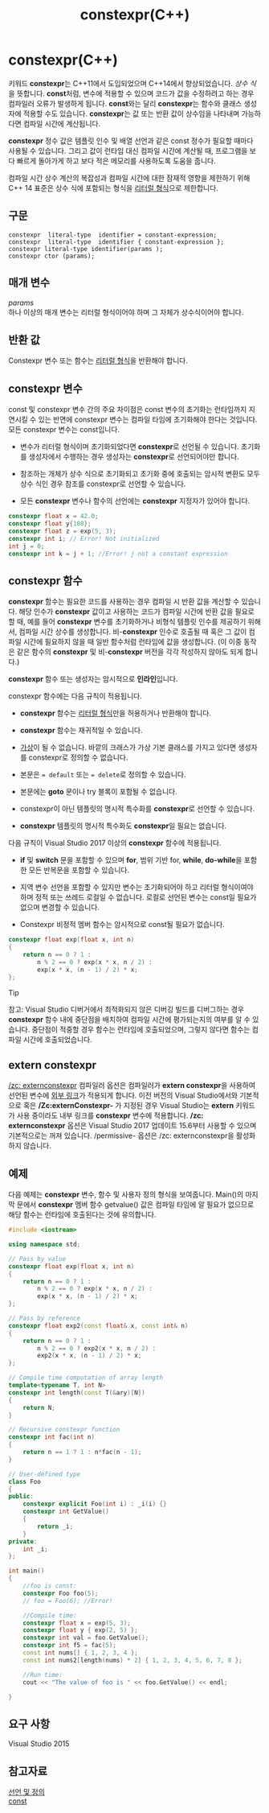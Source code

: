﻿---
title: constexpr(C++)
ms.date: 04/06/2018
f1_keywords:
- constexpr_cpp
ms.assetid: c6458ccb-51c6-4a16-aa61-f69e6f4e04f7
ms.openlocfilehash: afe883bf74ae2d6115dc7bdcd92d09616dde0ae6
ms.sourcegitcommit: 6052185696adca270bc9bdbec45a626dd89cdcdd
ms.translationtype: MT
ms.contentlocale: ko-KR
ms.lasthandoff: 10/31/2018
ms.locfileid: "50605740"
---
# <a name="constexpr-c"></a>constexpr(C++)

키워드 **constexpr**는 C++11에서 도입되었으며 C++14에서 향상되었습니다. *상수 식*을 뜻합니다. **const**처럼, 변수에 적용할 수 있으며 코드가 값을 수정하려고 하는 경우 컴파일러 오류가 발생하게 됩니다. **const**와는 달리 **constexpr**는 함수와 클래스 생성자에 적용할 수도 있습니다. **constexpr**는 값 또는 반환 값이 상수임을 나타내며 가능하다면 컴파일 시간에 계산됩니다.

**constexpr** 정수 값은 템플릿 인수 및 배열 선언과 같은 const 정수가 필요할 때마다 사용될 수 있습니다. 그리고 값이 런타임 대신 컴파일 시간에 계산될 때, 프로그램을 보다 빠르게 돌아가게 하고 보다 적은 메모리를 사용하도록 도움을 줍니다.

컴파일 시간 상수 계산의 복잡성과 컴파일 시간에 대한 잠재적 영향을 제한하기 위해 C++ 14 표준은 상수 식에 포함되는 형식을 [리터럴 형식](trivial-standard-layout-and-pod-types.md#literal_types)으로 제한합니다.

## <a name="syntax"></a>구문

```
constexpr  literal-type  identifier = constant-expression;
constexpr  literal-type  identifier { constant-expression };
constexpr literal-type identifier(params );
constexpr ctor (params);
```

## <a name="parameters"></a>매개 변수

*params*<br/>
하나 이상의 매개 변수는 리터럴 형식이어야 하며 그 자체가 상수식이어야 합니다.

## <a name="return-value"></a>반환 값

Constexpr 변수 또는 함수는 [리터럴 형식](trivial-standard-layout-and-pod-types.md#literal_types)을 반환해야 합니다.

## <a name="constexpr-variables"></a>constexpr 변수

const 및 constexpr 변수 간의 주요 차이점은 const 변수의 초기화는 런타임까지 지연시킬 수 있는 반면에 constexpr 변수는 컴파일 타임에 초기화해야 한다는 것입니다. 모든 constexpr 변수는 const입니다.

- 변수가 리터럴 형식이며 초기화되었다면 **constexpr**로 선언될 수 있습니다. 초기화를 생성자에서 수행하는 경우 생성자는 **constexpr**로 선언되어야만 합니다.

- 참조하는 개체가 상수 식으로 초기화되고 초기화 중에 호출되는 암시적 변환도 모두 상수 식인 경우 참조를 constexpr로 선언할 수 있습니다.

- 모든 **constexpr** 변수나 함수의 선언에는 **constexpr** 지정자가 있어야 합니다.

```cpp
constexpr float x = 42.0;
constexpr float y{108};
constexpr float z = exp(5, 3);
constexpr int i; // Error! Not initialized
int j = 0;
constexpr int k = j + 1; //Error! j not a constant expression
```

## <a name="constexpr_functions"></a> constexpr 함수

**constexpr** 함수는 필요한 코드를 사용하는 경우 컴파일 시 반환 값을 계산할 수 있습니다. 해당 인수가 **constexpr** 값이고 사용하는 코드가 컴파일 시간에 반환 값을 필요로 할 때, 예를 들어 **constexpr** 변수를 초기화하거나 비형식 템플릿 인수를 제공하기 위해서, 컴파일 시간 상수를 생성합니다. 비-**constexpr** 인수로 호출될 때 혹은 그 값이 컴파일 시간에 필요하지 않을 때 일반 함수처럼 런타임에 값을 생성합니다. (이 이중 동작은 같은 함수의 **constexpr** 및 비-**constexpr** 버전을 각각 작성하지 않아도 되게 합니다.)

**constexpr** 함수 또는 생성자는 암시적으로 **인라인**입니다.

constexpr 함수에는 다음 규칙이 적용됩니다.

- **constexpr** 함수는 [리터럴 형식](trivial-standard-layout-and-pod-types.md#literal_types)만을 허용하거나 반환해야 합니다.

- **constexpr** 함수는 재귀적일 수 있습니다.

- [가상](../cpp/virtual-cpp.md)이 될 수 없습니다. 바깥의 크래스가 가상 기본 클래스를 가지고 있다면 생성자를 constexpr로 정의할 수 없습니다.

- 본문은 `= default` 또는 `= delete`로 정의할 수 있습니다.

- 본문에는 **goto** 문이나 try 블록이 포함될 수 없습니다.

- constexpr이 아닌 템플릿의 명시적 특수화를 **constexpr**로 선언할 수 있습니다.

- **constexpr** 템플릿의 명시적 특수화도 **constexpr**일 필요는 없습니다.

다음 규칙이 Visual Studio 2017 이상의 **constexpr** 함수에 적용됩니다.

- **if** 및 **switch** 문을 포함할 수 있으며 **for**, 범위 기반 for, **while**, **do-while**을 포함한 모든 반복문을 포함할 수 있습니다.

- 지역 변수 선언을 포함할 수 있지만 변수는 초기화되어야 하고 리터럴 형식이여야 하며 정적 또는 쓰레드 로컬일 수 없습니다. 로컬로 선언된 변수는 const일 필요가 없으며 변경할 수 있습니다.

- Constexpr 비정적 멤버 함수는 암시적으로 const될 필요가 없습니다.

```cpp
constexpr float exp(float x, int n)
{
    return n == 0 ? 1 :
        n % 2 == 0 ? exp(x * x, n / 2) :
        exp(x * x, (n - 1) / 2) * x;
};
```

> [!TIP]
> 참고: Visual Studio 디버거에서 최적화되지 않은 디버깅 빌드를 디버그하는 경우 **constexpr** 함수 내에 중단점을 배치하여 컴파일 시간에 평가되는지의 여부를 알 수 있습니다. 중단점이 적중할 경우 함수는 런타임에 호출되었으며, 그렇지 않다면 함수는 컴파일 시간에 호출되었습니다.

## <a name="extern-constexpr"></a>extern constexpr

[/zc: externconstexpr](../build/reference/zc-externconstexpr.md) 컴파일러 옵션은 컴파일러가 **extern constexpr**을 사용하여 선언된 변수에 [외부 링크]()가 적용되게 합니다. 이전 버전의 Visual Studio에서와 기본적으로 혹은 **/Zc:externConstexpr-** 가 지정된 경우 Visual Studio는 **extern** 키워드가 사용 중이라도 내부 링크를 **constexpr** 변수에 적용합니다. **/zc: externconstexpr** 옵션은 Visual Studio 2017 업데이트 15.6부터 사용할 수 있으며 기본적으로는 꺼져 있습니다. /permissive- 옵션은 /zc: externconstexpr을 활성화하지 않습니다.

## <a name="example"></a>예제

다음 예제는 **constexpr** 변수, 함수 및 사용자 정의 형식을 보여줍니다. Main()의 마지막 문에서 **constexpr** 멤버 함수 getvalue() 값은 컴파일 타임에 알 필요가 없으므로 해당 함수는 런타임에 호출된다는 것에 유의합니다.

```cpp
#include <iostream>

using namespace std;

// Pass by value
constexpr float exp(float x, int n)
{
    return n == 0 ? 1 :
        n % 2 == 0 ? exp(x * x, n / 2) :
        exp(x * x, (n - 1) / 2) * x;
};

// Pass by reference
constexpr float exp2(const float& x, const int& n)
{
    return n == 0 ? 1 :
        n % 2 == 0 ? exp2(x * x, n / 2) :
        exp2(x * x, (n - 1) / 2) * x;
};

// Compile time computation of array length
template<typename T, int N>
constexpr int length(const T(&ary)[N])
{
    return N;
}

// Recursive constexpr function
constexpr int fac(int n)
{
    return n == 1 ? 1 : n*fac(n - 1);
}

// User-defined type
class Foo
{
public:
    constexpr explicit Foo(int i) : _i(i) {}
    constexpr int GetValue()
    {
        return _i;
    }
private:
    int _i;
};

int main()
{
    //foo is const:
    constexpr Foo foo(5);
    // foo = Foo(6); //Error!

    //Compile time:
    constexpr float x = exp(5, 3);
    constexpr float y { exp(2, 5) };
    constexpr int val = foo.GetValue();
    constexpr int f5 = fac(5);
    const int nums[] { 1, 2, 3, 4 };
    const int nums2[length(nums) * 2] { 1, 2, 3, 4, 5, 6, 7, 8 };

    //Run time:
    cout << "The value of foo is " << foo.GetValue() << endl;

}
```

## <a name="requirements"></a>요구 사항

Visual Studio 2015

## <a name="see-also"></a>참고자료

[선언 및 정의](../cpp/declarations-and-definitions-cpp.md)<br/>
[const](../cpp/const-cpp.md)
